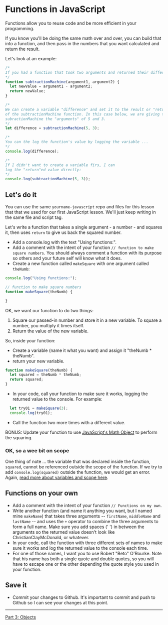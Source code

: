 # Functions in JavaScript

Functions allow you to reuse code and be more efficient in your programming.

If you know you'll be doing the same math over and over, you can build that into a function, and then pass in the numbers that you want calculated and return the result.

Let's look at an example:

```js
/*
If you had a function that took two arguments and returned their difference ...
*/
function subtractionMachine(argument1, argument2) {
  let newValue = argument1 - argument2;
  return newValue;
}

/*
We can create a variable "difference" and set it to the result or "return"
of the subtractionMachine function. In this case below, we are giving the
subractionMachine the "arguments" of 5 and 3.
*/
let difference = subtractionMachine(5, 3);

/*
You can the log the function's value by logging the variable ...
*/
console.log(difference);

/*
If I didn't want to create a variable firs, I can 
log the "return"ed value directly:
*/
console.log(subtractionMachine(5, 3));
```

## Let's do it

You can use the same `yourname-javascript` repo and files for this lesson that that we used for our first JavaScript lesson. We'll just keep writing in the same file and script tag.

Let's write a function that takes a single argument - a number - and squares it, then uses `return` to give us back the squared number.

- Add a console.log with the text "Using functions:".
- Add a comment with the intent of your function `// function to make square numbers`. You should always comment a function with its purpose so others and your future self will know what it does.
- Create a new function called `makeSquare` with one argument called `theNumb`:

```js
console.log("Using functions:");

// function to make square numbers
function makeSquare(theNumb) {

}
```

OK, we want our function to do two things:

1. Square our passed-in number and store it in a new variable. To square a number, you multiply it times itself.
2. Return the value of the new variable.

So, inside your function:

- Create a variable (name it what you want) and assign it "theNumb * theNumb".
- return your new variable.

```js
function makeSquare(theNumb) {
  let squared = theNumb * theNumb;
  return squared;
}
```

- In your code, call your function to make sure it works, logging the returned value to the console. For example:

```js
  let try01 = makeSquare(3);
  console.log(try01);
```

- Call the function two more times with a different value.

BONUS: Update your function to use [JavaScript's Math Object](https://www.w3schools.com/Js/js_math.asp) to perform the squaring.

### OK, so a wee bit on scope

One thing of note ... the variable that was declared inside the function, `squared`, cannot be referenced outside the scope of the function. If we try to add `console.log(squared)` outside the function, we would get an error. Again, [read more about variables and scope here](https://wesbos.com/javascript-scoping/).

## Functions on your own

- Add a comment with the intent of your function `// Functions on my own`.
- Write another function (and name it anything you want, but I named mine `makeName`) that takes three arguments -- `firstName`, `middleName` and `lastName` -- and uses the `+` operator to combine the three arguments to form a full name. Make sure you add spaces (' ') in between the arguments so the returned value doesn't look like ChristianClayMcDonald, or whatever.
- In your code, call the function with three different sets of names to make sure it works and log the returned value to the console each time.
- For one of those names, I want you to use Robert "Beto" O'Rourke. Note that  his name has both a single quote and double quotes, so you will have to escape one or the other depending the quote style you used in your function.

## Save it

- Commit your changes to Github. It's important to commit and push to Github so I can see your changes at this point.

---

[Part 3: Objects](js-class-03.md)

